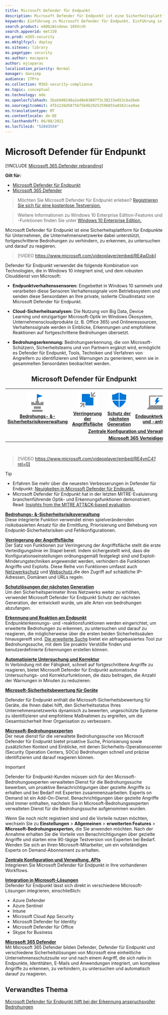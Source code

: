 ```yaml
---
title: Microsoft Defender für Endpunkt
description: Microsoft Defender für Endpunkt ist eine Sicherheitsplattform für Unternehmensendpunkte, die sich vor erweiterten dauerhaften Bedrohungen schützt.
keywords: Einführung in Microsoft Defender für Endpunkt, Einführung in Microsoft Defender für Endpunkt, Cybersicherheit, erweiterte dauerhafte Bedrohung, Unternehmenssicherheit, Computerverhaltenssensor, Cloudsicherheit, Analysen, Bedrohungserkennung, Verringerung der Angriffsfläche, Schutz der nächsten Generation, automatisierte Untersuchung und Behebung, Microsoft-Bedrohungsexperten, Sicherheitsbewertung, erweiterte Suche, Microsoft 365 Defender, Suche nach Cyberbedrohungen
search.product: eADQiWindows 10XVcnh
search.appverid: met150
ms.prod: m365-security
ms.mktglfcycl: deploy
ms.sitesec: library
ms.pagetype: security
ms.author: macapara
author: mjcaparas
localization_priority: Normal
manager: dansimp
audience: ITPro
ms.collection: M365-security-compliance
ms.topic: conceptual
ms.technology: mde
ms.openlocfilehash: 3bab9d0248a2ed8e83807f3c38215e653cba26eb
ms.sourcegitcommit: 4fb1226d5875bf5b9b29252596855a6562cea9ae
ms.translationtype: MT
ms.contentlocale: de-DE
ms.lasthandoff: 06/08/2021
ms.locfileid: "52843554"
---
```

# <a name="microsoft-defender-for-endpoint"></a>Microsoft Defender für Endpunkt

[!INCLUDE [Microsoft 365 Defender rebranding](../../includes/microsoft-defender.md)]

**Gilt für:**
- [Microsoft Defender für Endpunkt](https://go.microsoft.com/fwlink/p/?linkid=2154037)
- [Microsoft 365 Defender](https://go.microsoft.com/fwlink/?linkid=2118804)

> Möchten Sie Microsoft Defender für Endpunkt erleben? [Registrieren Sie sich für eine kostenlose Testversion.](https://www.microsoft.com/microsoft-365/windows/microsoft-defender-atp?ocid=docs-wdatp-exposedapis-abovefoldlink)

> Weitere Informationen zu Windows 10 Enterprise Edition-Features und -Funktionen finden Sie unter [Windows 10 Enterprise Edition.](https://www.microsoft.com/WindowsForBusiness/buy)

Microsoft Defender für Endpunkt ist eine Sicherheitsplattform für Endpunkte für Unternehmen, die Unternehmensnetzwerke dabei unterstützt, fortgeschrittene Bedrohungen zu verhindern, zu erkennen, zu untersuchen und darauf zu reagieren.
<p></p>

>[!VIDEO https://www.microsoft.com/videoplayer/embed/RE4wDob]

Defender für Endpunkt verwendet die folgende Kombination von Technologien, die in Windows 10 integriert sind, und dem robusten Clouddienst von Microsoft:

-   **Endpunktverhaltenssensoren:** Eingebettet in Windows 10 sammeln und verarbeiten diese Sensoren Verhaltenssignale vom Betriebssystem und senden diese Sensordaten an Ihre private, isolierte Cloudinstanz von Microsoft Defender für Endpunkt.


-   **Cloud-Sicherheitsanalysen:** Die Nutzung von Big Data, Device Learning und einzigartiger Microsoft-Optik im Windows Ökosystem, Unternehmenscloudprodukte (z. B. Office 365) und Onlineressourcen, Verhaltenssignale werden in Einblicke, Erkennungen und empfohlene Reaktionen auf fortgeschrittene Bedrohungen übersetzt.

-   **Bedrohungserkennung:** Bedrohungserkennung, die von Microsoft-Schützern, Sicherheitsteams und von Partnern ergänzt wird, ermöglicht es Defender für Endpunkt, Tools, Techniken und Verfahren von Angreifern zu identifizieren und Warnungen zu generieren, wenn sie in gesammelten Sensordaten beobachtet werden.

<center><h2>Microsoft Defender für Endpunkt</center></h2>
<table>
<tr>
<td><a href="#tvm"><center><img src="images/TVM_icon.png" alt="Threat & Vulnerability Management"> <br><b>Bedrohungs- &-Sicherheitsrisikoverwaltung</b></center></a></td>
<td><a href="#asr"><center><img src="images/asr-icon.png" alt="Attack surface reduction"><br><b>Verringerung der Angriffsfläche</b></center></a></td>
<td><center><a href="#ngp"><img src="images/ngp-icon.png" alt="Next-generation protection"><br> <b>Schutz der nächsten Generation</b></a></center></td>
<td><center><a href="#edr"><img src="images/edr-icon.png" alt="Endpoint detection and response"><br> <b>Endpunkterkennung und -antwort</b></a></center></td>
<td><center><a href="#ai"><img src="images/air-icon.png" alt="Automated investigation and remediation"><br> <b>Automatisierte Untersuchung und Korrektur</b></a></center></td>
<td><center><a href="#mte"><img src="images/mte-icon.png" alt="Microsoft Threat Experts"><br> <b>Microsoft-Bedrohungsexperten</b></a></center></td>
</tr>
<tr>
<td colspan="7">
<a href="#apis"><center><b>Zentrale Konfiguration und Verwaltung, APIs</a></b></center></td>
</tr>
<tr>
<td colspan="7"><a href="#mtp"><center><b>Microsoft 365 Verteidiger</a></center></b></td>
</tr>
</table>
<br>

<p></p>

>[!VIDEO https://www.microsoft.com/videoplayer/embed/RE4vnC4?rel=0] 

> [!TIP]
> - Erfahren Sie mehr über die neuesten Verbesserungen in Defender für Endpunkt: [Neuigkeiten in Microsoft Defender für Endpunkt.](https://cloudblogs.microsoft.com/microsoftsecure/2018/11/15/whats-new-in-windows-defender-atp/)
> - Microsoft Defender für Endpunkt hat in der letzten MITRE-Evaluierung branchenführende Optik- und Erkennungsfunktionen demonstriert. Read: [Insights from the MITRE ATT&CK-based evaluation](https://cloudblogs.microsoft.com/microsoftsecure/2018/12/03/insights-from-the-mitre-attack-based-evaluation-of-windows-defender-atp/).

<a name="tvm"></a>

**[Bedrohungs- &-Sicherheitsrisikoverwaltung](next-gen-threat-and-vuln-mgt.md)**<br>
Diese integrierte Funktion verwendet einen spielverändernden risikobasierten Ansatz für die Ermittlung, Priorisierung und Behebung von Endpunkt-Sicherheitsrisiken und Fehlkonfigurationen. 

<a name="asr"></a>

**[Verringerung der Angriffsfläche](overview-attack-surface-reduction.md)**<br>
Der Satz von Funktionen zur Verringerung der Angriffsfläche stellt die erste Verteidigungslinie im Stapel bereit. Indem sichergestellt wird, dass die Konfigurationseinstellungen ordnungsgemäß festgelegt sind und Exploit-Minderungstechniken angewendet werden, verhindern die Funktionen Angriffe und Exploits. Diese Reihe von Funktionen umfasst auch [Netzwerkschutz](network-protection.md) und [Webschutz,](web-protection-overview.md)die den Zugriff auf schädliche IP-Adressen, Domänen und URLs regeln. 

<a name="ngp"></a>

**[Schutzlösungen der nächsten Generation](/windows/security/threat-protection/microsoft-defender-antivirus/microsoft-defender-antivirus-in-windows-10)**<br>
Um den Sicherheitsperimeter Ihres Netzwerks weiter zu erhöhen, verwendet Microsoft Defender für Endpunkt Schutz der nächsten Generation, der entwickelt wurde, um alle Arten von bedrohungen abzufangen.

<a name="edr"></a>

**[Erkennung und Reaktion am Endpunkt](overview-endpoint-detection-response.md)**<br>
Endpunkterkennungs- und -reaktionsfunktionen werden eingerichtet, um erweiterte Bedrohungen zu erkennen, zu untersuchen und darauf zu reagieren, die möglicherweise über die ersten beiden Sicherheitssäulen hinausgereift sind. [Die erweiterte Suche](advanced-hunting-overview.md) bietet ein abfragebasiertes Tool zur Bedrohungssuche, mit dem Sie proaktiv Verstöße finden und benutzerdefinierte Erkennungen erstellen können.

<a name="ai"></a>

**[Automatisierte Untersuchung und Korrektur](automated-investigations.md)**<br>
In Verbindung mit der Fähigkeit, schnell auf fortgeschrittene Angriffe zu reagieren, bietet Microsoft Defender für Endpunkt automatische Untersuchungs- und Korrekturfunktionen, die dazu beitragen, die Anzahl der Warnungen in Minuten zu reduzieren. 

<a name="ss"></a>

**[Microsoft-Sicherheitsbewertung für Geräte](tvm-microsoft-secure-score-devices.md)**<br>

Defender für Endpunkt enthält die Microsoft-Sicherheitsbewertung für Geräte, die Ihnen dabei hilft, den Sicherheitsstatus Ihres Unternehmensnetzwerks dynamisch zu bewerten, ungeschützte Systeme zu identifizieren und empfohlene Maßnahmen zu ergreifen, um die Gesamtsicherheit Ihrer Organisation zu verbessern.

<a name="mte"></a>

**[Microsoft-Bedrohungsexperten](microsoft-threat-experts.md)**<br>
Der neue dienst für die verwaltete Bedrohungssuche von Microsoft Defender für Endpunkt bietet proaktive Suche, Priorisierung sowie zusätzlichen Kontext und Einblicke, mit denen Sicherheits-Operationscenter (Security Operation Centers, SOCs) Bedrohungen schnell und präzise identifizieren und darauf reagieren können.

>[!IMPORTANT]
>Defender für Endpunkt-Kunden müssen sich für den Microsoft-Bedrohungsexperten verwalteten Dienst für die Bedrohungssuche bewerben, um proaktive Benachrichtigungen über gezielte Angriffe zu erhalten und bei Bedarf mit Experten zusammenzuarbeiten. Experts on Demand ist ein Add-On-Dienst. Benachrichtigungen über gezielte Angriffe sind immer enthalten, nachdem Sie in Microsoft-Bedrohungsexperten verwalteten Dienst für die Bedrohungssuche aufgenommen wurden.<p>
><p>Wenn Sie noch nicht registriert sind und die Vorteile nutzen möchten, wechseln Sie zu <b>Einstellungen</b> > <b>Allgemeinen</b> > <b>erweiterten Features</b> > <b>Microsoft-Bedrohungsexperten,</b> die Sie anwenden möchten. Nach der Annahme erhalten Sie die Vorteile von Benachrichtigungen über gezielte Angriffe und starten eine 90-tägige Testversion von Experten bei Bedarf. Wenden Sie sich an Ihren Microsoft-Mitarbeiter, um ein vollständiges Experts on Demand-Abonnement zu erhalten.

<a name="apis"></a>

**[Zentrale Konfiguration und Verwaltung, APIs](management-apis.md)**<br>
Integrieren Sie Microsoft Defender für Endpunkt in Ihre vorhandenen Workflows.

<a name="mtp"></a>

**[Integration in Microsoft-Lösungen](threat-protection-integration.md)** <br>
Defender für Endpunkt lässt sich direkt in verschiedene Microsoft-Lösungen integrieren, einschließlich:
- Azure Defender
- Azure Sentinel
- Intune
- Microsoft Cloud App Security
- Microsoft Defender for Identity
- Microsoft Defender für Office
- Skype for Business

**[Microsoft 365 Defender](/microsoft-365/security/defender/microsoft-threat-protection)**<br>
Mit Microsoft 365 Defender bilden Defender, Defender für Endpunkt und verschiedene Sicherheitslösungen von Microsoft eine einheitliche Unternehmensschutzsuite vor und nach einem Angriff, die sich nativ in Endpunkte, Identitäten, E-Mails und Anwendungen integriert, um komplexe Angriffe zu erkennen, zu verhindern, zu untersuchen und automatisch darauf zu reagieren.


## <a name="related-topic"></a>Verwandtes Thema
[Microsoft Defender für Endpunkt hilft bei der Erkennung anspruchsvoller Bedrohungen](https://www.microsoft.com/itshowcase/microsoft-defender-atps-antivirus-capabilities-boost-malware-protection)
